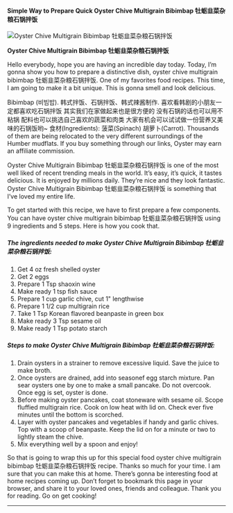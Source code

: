             

#### Simple Way to Prepare Quick Oyster Chive Multigrain Bibimbap 牡蛎韭菜杂粮石锅拌饭

![Oyster Chive Multigrain Bibimbap 牡蛎韭菜杂粮石锅拌饭](https://img-global.cpcdn.com/recipes/d00921b2bcb21344/751x532cq70/oyster-chive-multigrain-bibimbap-%e7%89%a1%e8%9b%8e%e9%9f%ad%e8%8f%9c%e6%9d%82%e7%b2%ae%e7%9f%b3%e9%94%85%e6%8b%8c%e9%a5%ad-recipe-main-photo.jpg)

**Oyster Chive Multigrain Bibimbap 牡蛎韭菜杂粮石锅拌饭**

Hello everybody, hope you are having an incredible day today. Today, I’m gonna show you how to prepare a distinctive dish, oyster chive multigrain bibimbap 牡蛎韭菜杂粮石锅拌饭. One of my favorites food recipes. This time, I am going to make it a bit unique. This is gonna smell and look delicious.

Bibimbap (비빔밥). 韩式拌饭、石锅拌饭、韩式辣酱制作. 喜欢看韩剧的小朋友一定都喜欢吃石锅拌饭 其实我们在家做起来也是很方便的 没有石锅的话也可以用不粘锅 配料也可以挑选自己喜欢的蔬菜和肉类 大家有机会可以试试做一份营养又美味的石锅饭哟~ 食材(Ingredients): 菠菜(Spinach) 胡萝卜(Carrot). Thousands of them are being relocated to the very different surroundings of the Humber mudflats. If you buy something through our links, Oyster may earn an affiliate commission.

Oyster Chive Multigrain Bibimbap 牡蛎韭菜杂粮石锅拌饭 is one of the most well liked of recent trending meals in the world. It’s easy, it’s quick, it tastes delicious. It is enjoyed by millions daily. They’re nice and they look fantastic. Oyster Chive Multigrain Bibimbap 牡蛎韭菜杂粮石锅拌饭 is something that I’ve loved my entire life.

To get started with this recipe, we have to first prepare a few components. You can have oyster chive multigrain bibimbap 牡蛎韭菜杂粮石锅拌饭 using 9 ingredients and 5 steps. Here is how you cook that.

##### The ingredients needed to make Oyster Chive Multigrain Bibimbap 牡蛎韭菜杂粮石锅拌饭:

1.  Get 4 oz fresh shelled oyster
2.  Get 2 eggs
3.  Prepare 1 Tsp shaoxin wine
4.  Make ready 1 tsp fish sauce
5.  Prepare 1 cup garlic chive, cut 1" lengthwise
6.  Prepare 1 1/2 cup multigrain rice
7.  Take 1 Tsp Korean flavored beanpaste in green box
8.  Make ready 3 Tsp sesame oil
9.  Make ready 1 Tsp potato starch

##### Steps to make Oyster Chive Multigrain Bibimbap 牡蛎韭菜杂粮石锅拌饭:

1.  Drain oysters in a strainer to remove excessive liquid. Save the juice to make broth.
2.  Once oysters are drained, add into seasonef egg starch mixture. Pan sear oysters one by one to make a small pancake. Do not overcook. Once egg is set, oyster is done.
3.  Before making oyster pancakes, coat stoneware with sesame oil. Scope fluffied multigrain rice. Cook on low heat with lid on. Check ever five minutes until the bottom is scorched.
4.  Layer with oyster pancakes and vegetables if handy and garlic chives. Top with a scoop of beanpaste. Keep the lid on for a minute or two to lightly steam the chive.
5.  Mix everything well by a spoon and enjoy!

So that is going to wrap this up for this special food oyster chive multigrain bibimbap 牡蛎韭菜杂粮石锅拌饭 recipe. Thanks so much for your time. I am sure that you can make this at home. There’s gonna be interesting food at home recipes coming up. Don’t forget to bookmark this page in your browser, and share it to your loved ones, friends and colleague. Thank you for reading. Go on get cooking!

* * *